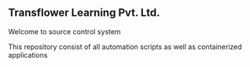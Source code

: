 ## Transflower Learning Pvt. Ltd.

Welcome to source control system

This repository consist of all automation scripts as well as containerized applications
